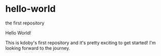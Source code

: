 # hello-world
the first repository

Hello World!

This is kdoby's first repository and it's pretty exciting to get started! I'm looking forward to the journey. 

